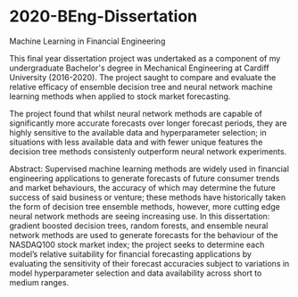 # 2020-BEng-Dissertation
Machine Learning in Financial Engineering

This final year dissertation project was undertaked as a component of my undergraduate
Bachelor's degree in Mechanical Engineering at Cardiff University (2016-2020).  The 
project saught to compare and evaluate the relative efficacy of ensemble decision tree
and neural network machine learning methods when applied to stock market forecasting.

The project found that whilst neural network methods are capable of significantly more
accurate forecasts over longer forecast periods, they are highly sensitive to the 
available data and hyperparameter selection; in situations with less available data and 
with fewer unique features the decision tree methods consistenly outperform neural
network experiments.

Abstract:
Supervised machine learning methods are widely used in financial engineering applications
to generate forecasts of future consumer trends and market behaviours, the accuracy of
which may determine the future success of said business or venture; these methods have
historically taken the form of decision tree ensemble methods, however, more cutting edge
neural network methods are seeing increasing use. In this dissertation: gradient boosted
decision trees, random forests, and ensemble neural network methods are used to generate
forecasts for the behaviour of the NASDAQ100 stock market index; the project seeks to
determine each model’s relative suitability for financial forecasting applications by
evaluating the sensitivity of their forecast accuracies subject to variations in model
hyperparameter selection and data availability across short to medium ranges.


